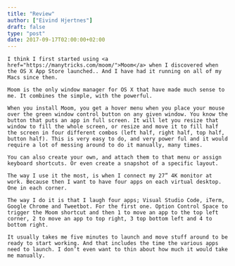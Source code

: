 ```yaml
---
title: "Review"
author: ["Eivind Hjertnes"]
draft: false
type: "post"
date: 2017-09-17T02:00:00+02:00
---
```


<div class="HTML">
  <div></div>

<p>

</div>

```text
I think I first started using <a href="https://manytricks.com/moom/">Moom</a> when I discovered when the OS X App Store launched.. And I have had it running on all of my Macs since then.
```

<div class="HTML">
  <div></div>

</p>

</div>

<div class="HTML">
  <div></div>

<p>

</div>

```text
Moom is the only window manager for OS X that have made much sense to me. It combines the simple, with the powerful.
```

<div class="HTML">
  <div></div>

</p>

</div>

<div class="HTML">
  <div></div>

<p>

</div>

```text
When you install Moom, you get a hover menu when you place your mouse over the green window control button on any given window. You know the button that puts an app in full screen. It will let you resize that window to fill the whole screen, or resize and move it to fill half the screen in four different combos (left half, right half, top half, button half). This is very easy to do, and very power ful and it would require a lot of messing around to do it manually, many times.
```

<div class="HTML">
  <div></div>

</p>

</div>

<div class="HTML">
  <div></div>

<p>

</div>

```text
You can also create your own, and attach them to that menu or assign keyboard shortcuts. Or even create a snapshot of a specific layout.
```

<div class="HTML">
  <div></div>

</p>

</div>

<div class="HTML">
  <div></div>

<p>

</div>

```text
The way I use it the most, is when I connect my 27” 4K monitor at work. Because then I want to have four apps on each virtual desktop. One in each corner.
```

<div class="HTML">
  <div></div>

</p>

</div>

<div class="HTML">
  <div></div>

<p>

</div>

```text
The way I do it is that I laugh four apps; Visual Studio Code, iTerm, Google Chrome and Tweetbot. For the first one. Option Control Space to trigger the Moom shortcut and then 1 to move an app to the top left corner, 2 to move an app to top right, 3 top bottom left and 4 to bottom right.
```

<div class="HTML">
  <div></div>

</p>

</div>

<div class="HTML">
  <div></div>

<p>

</div>

```text
It usually takes me five minutes to launch and move stuff around to be ready to start working. And that includes the time the various apps need to launch. I don’t even want to thin about how much it would take me manually.
```

<div class="HTML">
  <div></div>

</p>

</div>
